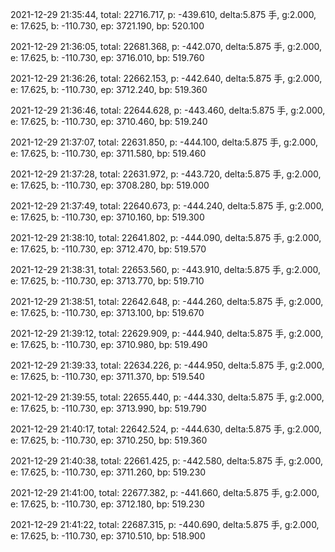 2021-12-29 21:35:44, total: 22716.717, p: -439.610, delta:5.875 手, g:2.000, e: 17.625, b: -110.730, ep: 3721.190, bp: 520.100

2021-12-29 21:36:05, total: 22681.368, p: -442.070, delta:5.875 手, g:2.000, e: 17.625, b: -110.730, ep: 3716.010, bp: 519.760

2021-12-29 21:36:26, total: 22662.153, p: -442.640, delta:5.875 手, g:2.000, e: 17.625, b: -110.730, ep: 3712.240, bp: 519.360

2021-12-29 21:36:46, total: 22644.628, p: -443.460, delta:5.875 手, g:2.000, e: 17.625, b: -110.730, ep: 3710.460, bp: 519.240

2021-12-29 21:37:07, total: 22631.850, p: -444.100, delta:5.875 手, g:2.000, e: 17.625, b: -110.730, ep: 3711.580, bp: 519.460

2021-12-29 21:37:28, total: 22631.972, p: -443.720, delta:5.875 手, g:2.000, e: 17.625, b: -110.730, ep: 3708.280, bp: 519.000

2021-12-29 21:37:49, total: 22640.673, p: -444.240, delta:5.875 手, g:2.000, e: 17.625, b: -110.730, ep: 3710.160, bp: 519.300

2021-12-29 21:38:10, total: 22641.802, p: -444.090, delta:5.875 手, g:2.000, e: 17.625, b: -110.730, ep: 3712.470, bp: 519.570

2021-12-29 21:38:31, total: 22653.560, p: -443.910, delta:5.875 手, g:2.000, e: 17.625, b: -110.730, ep: 3713.770, bp: 519.710

2021-12-29 21:38:51, total: 22642.648, p: -444.260, delta:5.875 手, g:2.000, e: 17.625, b: -110.730, ep: 3713.100, bp: 519.670

2021-12-29 21:39:12, total: 22629.909, p: -444.940, delta:5.875 手, g:2.000, e: 17.625, b: -110.730, ep: 3710.980, bp: 519.490

2021-12-29 21:39:33, total: 22634.226, p: -444.950, delta:5.875 手, g:2.000, e: 17.625, b: -110.730, ep: 3711.370, bp: 519.540

2021-12-29 21:39:55, total: 22655.440, p: -444.330, delta:5.875 手, g:2.000, e: 17.625, b: -110.730, ep: 3713.990, bp: 519.790

2021-12-29 21:40:17, total: 22642.524, p: -444.630, delta:5.875 手, g:2.000, e: 17.625, b: -110.730, ep: 3710.250, bp: 519.360

2021-12-29 21:40:38, total: 22661.425, p: -442.580, delta:5.875 手, g:2.000, e: 17.625, b: -110.730, ep: 3711.260, bp: 519.230

2021-12-29 21:41:00, total: 22677.382, p: -441.660, delta:5.875 手, g:2.000, e: 17.625, b: -110.730, ep: 3712.180, bp: 519.230

2021-12-29 21:41:22, total: 22687.315, p: -440.690, delta:5.875 手, g:2.000, e: 17.625, b: -110.730, ep: 3710.510, bp: 518.900